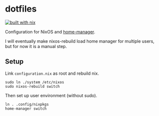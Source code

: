 # dotfiles
[![built with nix](https://builtwithnix.org/badge.svg)](https://builtwithnix.org)

Configuration for NixOS and [home-manager](https://github.com/rycee/home-manager).

I will eventually make nixos-rebuild load home manager for multiple users, but for now it is a manual step.

## Setup

Link `configuration.nix` as root and rebuild nix.
```
sudo ln ./system /etc/nixos
sudo nixos-rebuild switch
```

Then set up user environment (without sudo).

```
ln . .config/nixpkgs
home-manager switch
```
